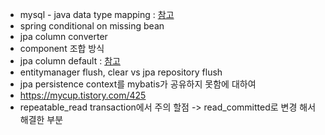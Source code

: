 - mysql - java data type mapping : [참고](https://dev.mysql.com/doc/connector-j/en/connector-j-reference-type-conversions.html)
- spring conditional on missing bean 
- jpa column converter
- component 조합 방식
- jpa column default : [참고](https://gksdudrb922.tistory.com/279)
- entitymanager flush, clear vs jpa repository flush
- jpa persistence context를 mybatis가 공유하지 못함에 대하여
- https://mycup.tistory.com/425 
- repeatable_read transaction에서 주의 할점 -> read_committed로 변경 해서 해결한 부분